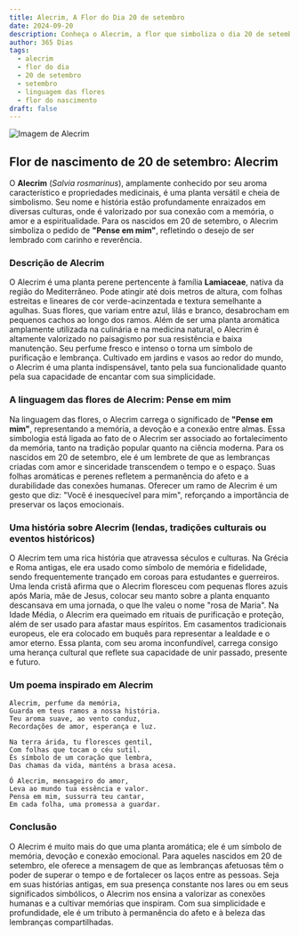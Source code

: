 ```yaml
---
title: Alecrim, A Flor do Dia 20 de setembro
date: 2024-09-20
description: Conheça o Alecrim, a flor que simboliza o dia 20 de setembro e seu significado 'Pense em mim'. Explore a beleza e o simbolismo desta flor encantadora.
author: 365 Dias
tags:
  - alecrim
  - flor do dia
  - 20 de setembro
  - setembro
  - linguagem das flores
  - flor do nascimento
draft: false
---
```


![Imagem de Alecrim](https://cdn.pixabay.com/photo/2015/12/13/00/11/rosemary-1090419_1280.jpg#center)


## Flor de nascimento de 20 de setembro: Alecrim

O **Alecrim** (_Salvia rosmarinus_), amplamente conhecido por seu aroma característico e propriedades medicinais, é uma planta versátil e cheia de simbolismo. Seu nome e história estão profundamente enraizados em diversas culturas, onde é valorizado por sua conexão com a memória, o amor e a espiritualidade. Para os nascidos em 20 de setembro, o Alecrim simboliza o pedido de **"Pense em mim"**, refletindo o desejo de ser lembrado com carinho e reverência.

### Descrição de Alecrim

O Alecrim é uma planta perene pertencente à família **Lamiaceae**, nativa da região do Mediterrâneo. Pode atingir até dois metros de altura, com folhas estreitas e lineares de cor verde-acinzentada e textura semelhante a agulhas. Suas flores, que variam entre azul, lilás e branco, desabrocham em pequenos cachos ao longo dos ramos. Além de ser uma planta aromática amplamente utilizada na culinária e na medicina natural, o Alecrim é altamente valorizado no paisagismo por sua resistência e baixa manutenção. Seu perfume fresco e intenso o torna um símbolo de purificação e lembrança. Cultivado em jardins e vasos ao redor do mundo, o Alecrim é uma planta indispensável, tanto pela sua funcionalidade quanto pela sua capacidade de encantar com sua simplicidade.

### A linguagem das flores de Alecrim: Pense em mim

Na linguagem das flores, o Alecrim carrega o significado de **"Pense em mim"**, representando a memória, a devoção e a conexão entre almas. Essa simbologia está ligada ao fato de o Alecrim ser associado ao fortalecimento da memória, tanto na tradição popular quanto na ciência moderna. Para os nascidos em 20 de setembro, ele é um lembrete de que as lembranças criadas com amor e sinceridade transcendem o tempo e o espaço. Suas folhas aromáticas e perenes refletem a permanência do afeto e a durabilidade das conexões humanas. Oferecer um ramo de Alecrim é um gesto que diz: "Você é inesquecível para mim", reforçando a importância de preservar os laços emocionais.

### Uma história sobre Alecrim (lendas, tradições culturais ou eventos históricos)

O Alecrim tem uma rica história que atravessa séculos e culturas. Na Grécia e Roma antigas, ele era usado como símbolo de memória e fidelidade, sendo frequentemente trançado em coroas para estudantes e guerreiros. Uma lenda cristã afirma que o Alecrim floresceu com pequenas flores azuis após Maria, mãe de Jesus, colocar seu manto sobre a planta enquanto descansava em uma jornada, o que lhe valeu o nome "rosa de Maria". Na Idade Média, o Alecrim era queimado em rituais de purificação e proteção, além de ser usado para afastar maus espíritos. Em casamentos tradicionais europeus, ele era colocado em buquês para representar a lealdade e o amor eterno. Essa planta, com seu aroma inconfundível, carrega consigo uma herança cultural que reflete sua capacidade de unir passado, presente e futuro.

### Um poema inspirado em Alecrim

```
Alecrim, perfume da memória,  
Guarda em teus ramos a nossa história.  
Teu aroma suave, ao vento conduz,  
Recordações de amor, esperança e luz.  

Na terra árida, tu floresces gentil,  
Com folhas que tocam o céu sutil.  
És símbolo de um coração que lembra,  
Das chamas da vida, manténs a brasa acesa.  

Ó Alecrim, mensageiro do amor,  
Leva ao mundo tua essência e valor.  
Pensa em mim, sussurra teu cantar,  
Em cada folha, uma promessa a guardar.  
```

### Conclusão

O Alecrim é muito mais do que uma planta aromática; ele é um símbolo de memória, devoção e conexão emocional. Para aqueles nascidos em 20 de setembro, ele oferece a mensagem de que as lembranças afetuosas têm o poder de superar o tempo e de fortalecer os laços entre as pessoas. Seja em suas histórias antigas, em sua presença constante nos lares ou em seus significados simbólicos, o Alecrim nos ensina a valorizar as conexões humanas e a cultivar memórias que inspiram. Com sua simplicidade e profundidade, ele é um tributo à permanência do afeto e à beleza das lembranças compartilhadas.